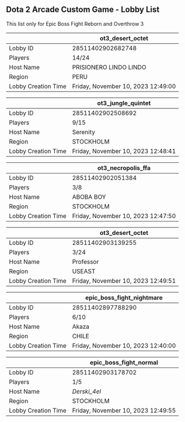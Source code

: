 ## Dota 2 Arcade Custom Game - Lobby List

This list only for Epic Boss Fight Reborn and Overthrow 3

|  | ot3_desert_octet |
| ------ | ------ |
| Lobby ID | 28511402902682748 |
| Players | 14/24 |
| Host Name | PRISIONERO LINDO LINDO |
| Region | PERU |
| Lobby Creation Time | Friday, November 10, 2023 12:49:00 |


|  | ot3_jungle_quintet |
| ------ | ------ |
| Lobby ID | 28511402902508692 |
| Players | 9/15 |
| Host Name | Serenity |
| Region | STOCKHOLM |
| Lobby Creation Time | Friday, November 10, 2023 12:48:41 |


|  | ot3_necropolis_ffa |
| ------ | ------ |
| Lobby ID | 28511402902051384 |
| Players | 3/8 |
| Host Name | ABOBA BOY |
| Region | STOCKHOLM |
| Lobby Creation Time | Friday, November 10, 2023 12:47:50 |


|  | ot3_desert_octet |
| ------ | ------ |
| Lobby ID | 28511402903139255 |
| Players | 3/24 |
| Host Name | Professor |
| Region | USEAST |
| Lobby Creation Time | Friday, November 10, 2023 12:49:51 |


|  | epic_boss_fight_nightmare |
| ------ | ------ |
| Lobby ID | 28511402897788290 |
| Players | 6/10 |
| Host Name | Akaza |
| Region | CHILE |
| Lobby Creation Time | Friday, November 10, 2023 12:40:00 |


|  | epic_boss_fight_normal |
| ------ | ------ |
| Lobby ID | 28511402903178702 |
| Players | 1/5 |
| Host Name | _Derski_4el_ |
| Region | STOCKHOLM |
| Lobby Creation Time | Friday, November 10, 2023 12:49:55 |


